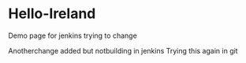 # Hello-Ireland
Demo page for jenkins
trying to change 


Anotherchange added but notbuilding in jenkins
Trying this again in git
